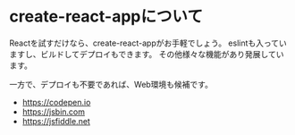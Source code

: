 # create-react-appについて

Reactを試すだけなら、create-react-appがお手軽でしょう。
eslintも入っていますし、ビルドしてデプロイもできます。
その他様々な機能があり発展しています。

一方で、デプロイも不要であれば、Web環境も候補です。

- https://codepen.io
- https://jsbin.com
- https://jsfiddle.net
